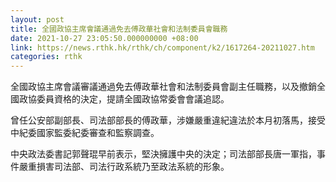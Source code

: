 ```yaml
---
layout: post
title: 全國政協主席會議通過免去傅政華社會和法制委員會職務
date: 2021-10-27 23:05:50.000000000 +08:00
link: https://news.rthk.hk/rthk/ch/component/k2/1617264-20211027.htm
categories: rthk
---
```


全國政協主席會議審議通過免去傅政華社會和法制委員會副主任職務，以及撤銷全國政協委員資格的決定，提請全國政協常委會會議追認。

曾任公安部副部長、司法部部長的傅政華，涉嫌嚴重違紀違法於本月初落馬，接受中紀委國家監委紀委審查和監察調查。

中央政法委書記郭聲琨早前表示，堅決擁護中央的決定；司法部部長唐一軍指，事件嚴重損害司法部、司法行政系統乃至政法系統的形象。
